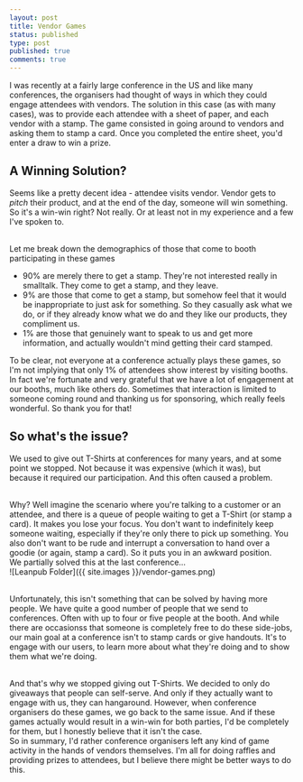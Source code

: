 ```yaml
---
layout: post
title: Vendor Games
status: published
type: post
published: true
comments: true
---
```


I was recently at a fairly large conference in the US and like many conferences, the organisers had thought of ways in which they could engage attendees with vendors. The solution in this case (as with many cases), was to provide each attendee with a sheet of paper, and each vendor with a stamp. The game consisted in going around to vendors and asking them to stamp a card. Once you completed
the entire sheet, you'd enter a draw to win a prize.

## A Winning Solution?

Seems like a pretty decent idea - attendee visits vendor. Vendor gets to *pitch* their product, and at the end of the day, someone will win something. So it's a win-win right? Not really. Or at least not in my experience and a few I've spoken to.

<br/>
Let me break down the demographics of those that come to booth participating in these games

* 90% are merely there to get a stamp. They're not interested really in smalltalk. They come to get a stamp, and they leave.
* 9% are those that come to get a stamp, but somehow feel that it would be inappropriate to just ask for something. So they casually ask what we do, or if they already know what we do and they like our products, they compliment us.
* 1% are those that genuinely want to speak to us and get more information, and actually wouldn't mind getting their card stamped.

To be clear, not everyone at a conference actually plays these games, so I'm not implying that only
1% of attendees show interest by visiting booths. In fact we're fortunate and very grateful that we have a lot of engagement at our booths, much like others do. Sometimes that interaction is limited to someone coming round
and thanking us for sponsoring, which really feels wonderful. So thank you for that!

## So what's the issue?

We used to give out T-Shirts at conferences for many years, and at some point we stopped. Not because it was expensive (which it was), but because it required our participation. And this often caused a problem.

<br/>
Why? Well imagine the scenario
where you're talking to a customer or an attendee, and there is a queue of people waiting to get a T-Shirt (or stamp a card). It makes you lose your focus. You don't want to indefinitely keep someone waiting, especially if they're only there
to pick up something. You also don't want to be rude and interrupt a conversation to hand over a goodie (or again, stamp a card). So it puts you in an awkward position.

<br/>
We partially solved this at the last conference...

<br/>
![Leanpub Folder]({{ site.images }}/vendor-games.png)
<br/>
<br/>

Unfortunately, this isn't something that can be solved by having more people. We have quite a good number of people that we send to conferences. Often with up to four or five people at the booth. And while there are occasionss that someone is completely free to do these side-jobs, our main goal at a conference
isn't to stamp cards or give handouts. It's to engage with our users, to learn more about what they're doing and to show them what we're doing.

<br/>
And that's why we stopped giving out T-Shirts. We decided to only do giveaways that people can self-serve. And only if they actually want to engage with us, they can hangaround.
However, when conference organisers do these games, we go back to the same issue. And if these games actually would result in a win-win for both parties, I'd be completely for them, but I honestly believe that it isn't the case.

<br/>
So in summary, I'd rather conference organisers left any kind of game activity in the hands of vendors themselves. I'm all for doing raffles and providing prizes to attendees, but I believe there might be better ways to do this.




